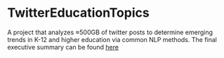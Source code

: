 # TwitterEducationTopics

A project that analyzes ≈500GB of twitter posts to determine emerging trends in K-12 and higher education via common NLP methods. The final executive summary can be found [here](https://github.com/Jeff-ChenFan-Wang/TwitterEducationTopics/blob/master/ChenFanWangFinal.pdf)
